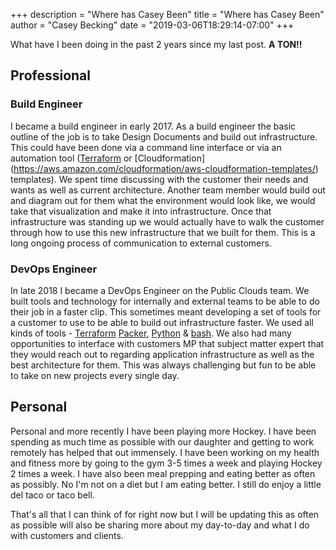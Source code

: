 +++
description = "Where has Casey Been"
title = "Where has Casey Been"
author = "Casey Becking"
date = "2019-03-06T18:29:14-07:00"
+++

What have I been doing in the past 2 years since my last post. **A TON!!**

## Professional

### Build Engineer
I became a build engineer in early 2017. As a build engineer the basic outline of the job is to take Design Documents and build out infrastructure. This could have been done via a command line interface or via an automation tool ([Terraform](https://www.terraform.io) or [Cloudformation] (https://aws.amazon.com/cloudformation/aws-cloudformation-templates/) templates). We spent time discussing with the customer their needs and wants as well as current architecture. Another team member would build out and diagram out for them what the environment would look like, we would take that visualization and make it into infrastructure. Once that infrastructure was standing up we would actually have to walk the customer through how to use this new infrastructure that we built for them. This is a long ongoing process of communication to external customers.
### DevOps Engineer
In late 2018 I became a DevOps Engineer on the Public Clouds team. We built tools and technology for internally and external teams to be able to do their job in a faster clip. This sometimes meant developing a set of tools for a customer to use to be able to build out infrastructure faster. We used all kinds of tools - [Terraform](https://www.terraform.io) [Packer](https://www.packer.io), [Python](https://www.python.org/) & [bash](https://www.gnu.org/software/bash/). We also had many opportunities to interface with customers MP that subject matter expert that they would reach out to regarding application infrastructure as well as the best architecture for them. This was always challenging but fun to be able to take on new projects every single day.

## Personal
Personal and more recently I have been playing more Hockey. I have been spending as much time as possible with our daughter and getting to work remotely has helped that out immensely. I have been working on my health and fitness more by going to the gym 3-5 times a week and playing Hockey 2 times a week. I have also been meal prepping and eating better as often as possibly. No I'm not on a diet but I am eating better. I still do enjoy a little del taco or taco bell.

That's all that I can think of for right now but I will be updating this as often as possible will also be sharing more about my day-to-day and what I do with customers and clients.